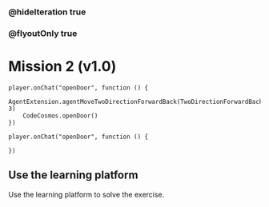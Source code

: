 ### @hideIteration true
### @flyoutOnly true
# Mission 2 (v1.0)

```blocks
player.onChat("openDoor", function () {
    AgentExtension.agentMoveTwoDirectionForwardBack(TwoDirectionForwardBack.Forward, 3)
    CodeCosmos.openDoor()
})

```

```template
player.onChat("openDoor", function () {

})

```

## Use the learning platform
Use the learning platform to solve the exercise.